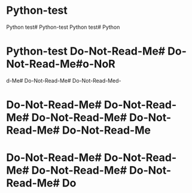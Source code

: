 # Python-test
Python test# Python-test
Python test# Python
# Python-test Do-Not-Read-Me# Do-Not-Read-Me#o-NoR
d-Me# Do-Not-Read-Me# Do-Not-Read-Med-
# Do-Not-Read-Me# Do-Not-Read-Me# Do-Not-Read-Me# Do-Not-Read-Me# Do-Not-Read-Me


# Do-Not-Read-Me# Do-Not-Read-Me# Do-Not-Read-Me# Do-Not-Read-Me# Do
